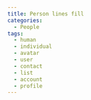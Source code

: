 ```yaml
---
title: Person lines fill
categories:
  - People
tags:
  - human
  - individual
  - avatar
  - user
  - contact
  - list
  - account
  - profile
---
```

